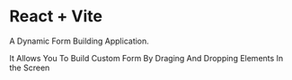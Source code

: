 # React + Vite

A Dynamic Form Building Application.

It Allows You To Build Custom Form By Draging And Dropping Elements In the Screen